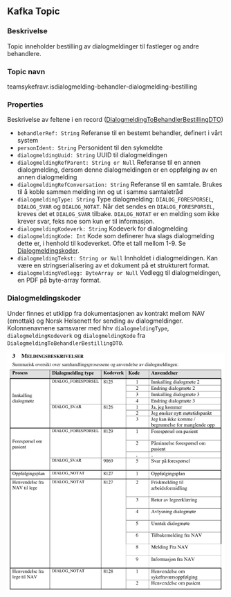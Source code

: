 ## Kafka Topic

### Beskrivelse
Topic inneholder bestilling av dialogmeldinger til fastleger og andre behandlere.

### Topic navn
teamsykefravr.isdialogmelding-behandler-dialogmelding-bestilling

### Properties

Beskrivelse av feltene i en record ([DialogmeldingToBehandlerBestillingDTO](../../src/main/kotlin/no/nav/syfo/dialogmelding/bestilling/kafka/DialogmeldingToBehandlerBestillingDTO.kt))

* `behandlerRef: String` Referanse til en bestemt behandler, definert i vårt system
* `personIdent: String` Personident til den sykmeldte
* `dialogmeldingUuid: String` UUID til dialogmeldingen
* `dialogmeldingRefParent: String or Null` Referanse til en annen dialogmelding, dersom denne dialogmeldingen er en oppfølging av en annen dialogmelding
* `dialogmeldingRefConversation: String` Referanse til en samtale. Brukes til å koble sammen melding inn og ut i samme samtaletråd
* `dialogmeldingType: String` Type dialogmelding: `DIALOG_FORESPORSEL`, `DIALOG_SVAR` og `DIALOG_NOTAT`. Når det sendes en `DIALOG_FORESPORSEL`, kreves det et `DIALOG_SVAR` tilbake. `DIALOG_NOTAT` er en melding som ikke krever svar, feks noe som kun er til informasjon.  
* `dialogmeldingKodeverk: String` Kodeverk for dialogmelding
* `dialogmeldingKode: Int` Kode som definerer hva slags dialogmelding dette er, i henhold til kodeverket. Ofte et tall mellom 1-9. Se [Dialogmeldingskoder](#dialogmeldingskoder).
* `dialogmeldingTekst: String or Null` Innholdet i dialogmeldingen. Kan være en stringserialisering av et dokument på et strukturert format.
* `dialogmeldingVedlegg: ByteArray or Null` Vedlegg til dialogmeldingen, en PDF på byte-array format.


### Dialogmeldingskoder
Under finnes et utklipp fra dokumentasjonen av kontrakt mellom NAV (emottak) og Norsk Helsenett for sending av dialogmeldinger.
Kolonnenavnene samsvarer med hhv `dialogmeldingType`, `dialogmeldingKodeverk` og `dialogmeldingKode` fra `DialogmeldingToBehandlerBestillingDTO`.


![img.png](img.png)